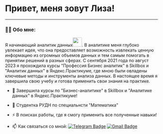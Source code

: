 # Привет, меня зовут Лиза!

---

### :man_technologist: Обо мне:

Я начинающий аналитик данных<img src="https://media.giphy.com/media/WUlplcMpOCEmTGBtBW/giphy.gif" width="30px">.  В аналитике меня глубоко увлекает идея, что она предоставляет возможность извлекать ценную информацию из огромных объемов данных и тем самым помогать в принятии решений в разных сферах. С сентября  2021 года по август 2023 я прохождила курсы "Профессия Бизнес аналитик" в Skillbox и "Аналитик данных" в Яндекс.Практикуме, где мною были овладены ключевые методы и инструменты анализа данных. В настоящее время я завершила свою учебу и готова применить свои знания на практике. 

- :telescope: Завершила курсы по "Бизнес-аналитике" в Skillbox и "Аналитике данных" в Яндекс.Практикуме!

- :seedling: Студентка РУДН по специальнсти "Математика"

- :zap: В поисках работы, где я смогу применить все полученные навыки!

- :mailbox: Как связаться со мной: [![Telegram Badge](https://img.shields.io/badge/-liza-blue?style=flat&logo=Telegram&logoColor=white)](https://t.me/lizo4kaaa_1) [![Gmail Badge](https://img.shields.io/badge/-Gmail-red?style=flat&logo=Gmail&logoColor=white)](mailto:li.balashova03@gmail.com)

